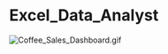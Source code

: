 # Excel_Data_Analyst
![Coffee_Sales_Dashboard.gif](https://github.com/twaran1998/Coffee_Sales_Excel_Data_Analyst/blob/main/Resources/Coffee_Sales_Dashboard.gif)
